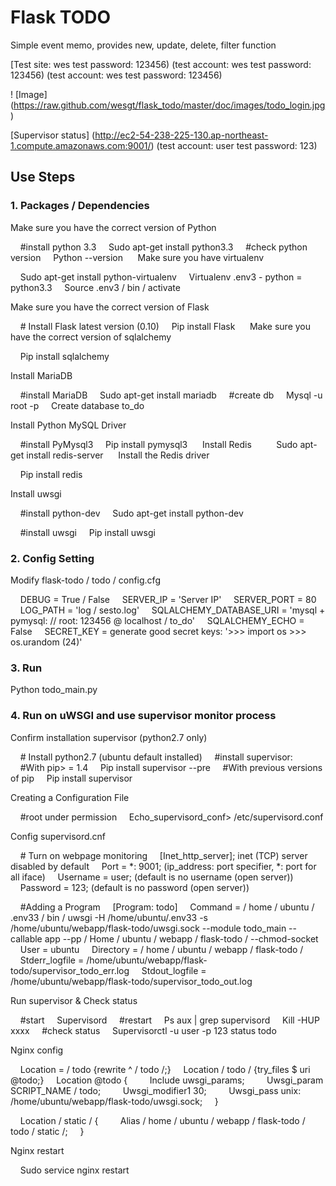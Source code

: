 # Flask TODO

Simple event memo, provides new, update, delete, filter function

[Test site: wes test password: 123456) (test account: wes test password: 123456) (test account: wes test password: 123456)

! [Image] (https://raw.github.com/wesgt/flask_todo/master/doc/images/todo_login.jpg)

[Supervisor status] (http://ec2-54-238-225-130.ap-northeast-1.compute.amazonaws.com:9001/) (test account: user test password: 123)

## Use Steps

### 1. Packages / Dependencies

Make sure you have the correct version of Python

    #install python 3.3
    Sudo apt-get install python3.3
    #check python version
    Python --version
    
Make sure you have virtualenv

    Sudo apt-get install python-virtualenv
    Virtualenv .env3 - python = python3.3
    Source .env3 / bin / activate

Make sure you have the correct version of Flask

    # Install Flask latest version (0.10)
    Pip install Flask
    
Make sure you have the correct version of sqlalchemy

    Pip install sqlalchemy

Install MariaDB

    #install MariaDB
    Sudo apt-get install mariadb
    #create db
    Mysql -u root -p
    Create database to_do

Install Python MySQL Driver

    #install PyMysql3
    Pip install pymysql3
    
Install Redis
    
    Sudo apt-get install redis-server
    
Install the Redis driver

    Pip install redis

Install uwsgi

    #install python-dev
    Sudo apt-get install python-dev

    #install uwsgi
    Pip install uwsgi


### 2. Config Setting

Modify flask-todo / todo / config.cfg

    DEBUG = True / False
    SERVER_IP = 'Server IP'
    SERVER_PORT = 80
    LOG_PATH = 'log / sesto.log'
    SQLALCHEMY_DATABASE_URI = 'mysql + pymysql: // root: 123456 @ localhost / to_do'
    SQLALCHEMY_ECHO = False
    SECRET_KEY = generate good secret keys: '>>> import os >>> os.urandom (24)'

### 3. Run

Python todo_main.py

### 4. Run on uWSGI and use supervisor monitor process

Confirm installation supervisor (python2.7 only)

    # Install python2.7 (ubuntu default installed)
    #install supervisor:
    #With pip> = 1.4
    Pip install supervisor --pre
    #With previous versions of pip
    Pip install supervisor

Creating a Configuration File

    #root under permission
    Echo_supervisord_conf> /etc/supervisord.conf

Config supervisord.cnf

    # Turn on webpage monitoring
    [Inet_http_server]; inet (TCP) server disabled by default
    Port = *: 9001; (ip_address: port specifier, *: port for all iface)
    Username = user; (default is no username (open server))
    Password = 123; (default is no password (open server))

    #Adding a Program
    [Program: todo]
    Command = / home / ubuntu / .env33 / bin / uwsgi -H /home/ubuntu/.env33 -s /home/ubuntu/webapp/flask-todo/uwsgi.sock --module todo_main --callable app --pp / Home / ubuntu / webapp / flask-todo / --chmod-socket
    User = ubuntu
    Directory = / home / ubuntu / webapp / flask-todo /
    Stderr_logfile = /home/ubuntu/webapp/flask-todo/supervisor_todo_err.log
    Stdout_logfile = /home/ubuntu/webapp/flask-todo/supervisor_todo_out.log

Run supervisor & Check status

    #start
    Supervisord
    #restart
    Ps aux | grep supervisord
    Kill -HUP xxxx
    #check status
    Supervisorctl -u user -p 123 status todo

Nginx config

    Location = / todo {rewrite ^ / todo /;}
    Location / todo / {try_files $ uri @todo;}
    Location @todo {
        Include uwsgi_params;
        Uwsgi_param SCRIPT_NAME / todo;
        Uwsgi_modifier1 30;
        Uwsgi_pass unix: /home/ubuntu/webapp/flask-todo/uwsgi.sock;
    }

    Location / static / {
        Alias ​​/ home / ubuntu / webapp / flask-todo / todo / static /;
    }

Nginx restart

    Sudo service nginx restart
